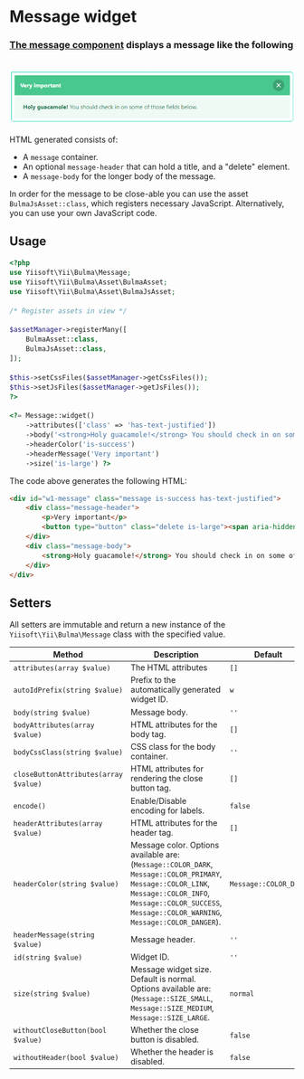 # Message widget

### [The message component](https://bulma.io/documentation/components/message/) displays a message like the following

<p align="center">
    </br>
    <img src="../../images/message.png">
</p>

HTML generated consists of:

- A `message` container.
- An optional `message-header` that can hold a title, and a "delete" element.
- A `message-body` for the longer body of the message.

In order for the message to be close-able you can use the asset `BulmaJsAsset::class`, which registers
necessary JavaScript. Alternatively, you can use your own JavaScript code.

## Usage

```php
<?php
use Yiisoft\Yii\Bulma\Message;
use Yiisoft\Yii\Bulma\Asset\BulmaAsset;
use Yiisoft\Yii\Bulma\Asset\BulmaJsAsset;

/* Register assets in view */

$assetManager->registerMany([
    BulmaAsset::class,
    BulmaJsAsset::class,
]);

$this->setCssFiles($assetManager->getCssFiles());
$this->setJsFiles($assetManager->getJsFiles());
?>

<?= Message::widget()
    ->attributes(['class' => 'has-text-justified'])
    ->body('<strong>Holy guacamole!</strong> You should check in on some of those fields below.')
    ->headerColor('is-success')
    ->headerMessage('Very important')
    ->size('is-large') ?>
```

The code above generates the following HTML:

```html
<div id="w1-message" class="message is-success has-text-justified">
    <div class="message-header">
        <p>Very important</p>
        <button type="button" class="delete is-large"><span aria-hidden="true">&times;</span></button>
    </div>
    <div class="message-body">
        <strong>Holy guacamole!</strong> You should check in on some of those fields below.
    </div>
</div>
```

## Setters

All setters are immutable and return a new instance of the `Yiisoft\Yii\Bulma\Message` class with the specified value.

Method | Description | Default
-------|-------------|---------
`attributes(array $value)` | The HTML attributes | `[]`
`autoIdPrefix(string $value)` | Prefix to the automatically generated widget ID. | `w`
`body(string $value)` | Message body. | `''`
`bodyAttributes(array $value)` | HTML attributes for the body tag. | `[]`
`bodyCssClass(string $value)` | CSS class for the body container. | `''`
`closeButtonAttributes(array $value)`| HTML attributes for rendering the close button tag. | `[]`
`encode()` | Enable/Disable encoding for labels. | `false`
`headerAttributes(array $value)` | HTML attributes for the header tag. | `[]`
`headerColor(string $value)` | Message color. Options available are: (`Message::COLOR_DARK`, `Message::COLOR_PRIMARY`, `Message::COLOR_LINK`, `Message::COLOR_INFO`, `Message::COLOR_SUCCESS`, `Message::COLOR_WARNING`, `Message::COLOR_DANGER`). | `Message::COLOR_DARK`
`headerMessage(string $value)` | Message header. | `''`
`id(string $value)` | Widget ID. | `''`
`size(string $value)` | Message widget size. Default is normal. Options available are: (`Message::SIZE_SMALL`, `Message::SIZE_MEDIUM`, `Message::SIZE_LARGE`.  | `normal`
`withoutCloseButton(bool $value)` | Whether the close button is disabled. | `false`
`withoutHeader(bool $value)` | Whether the header is disabled. | `false`
